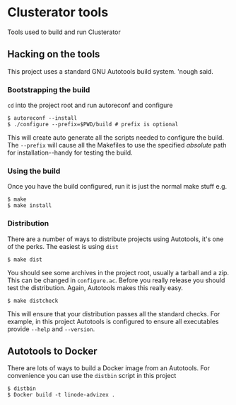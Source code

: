 # Clusterator tools

Tools used to build and run Clusterator

## Hacking on the tools

This project uses a standard GNU Autotools build system.  'nough said.

### Bootstrapping the build

`cd` into the project root and run autoreconf and configure

    $ autoreconf --install
    $ ./configure --prefix=$PWD/build # prefix is optional

This will create auto generate all the scripts needed to configure the build.  The `--prefix` will cause all the Makefiles to use the specified *absolute* path for installation--handy for testing the build.

### Using the build

Once you have the build configured, run it is just the normal make stuff e.g.

    $ make
    $ make install

### Distribution

There are a number of ways to distribute projects using Autotools, it's one of the perks.  The easiest is using `dist`

    $ make dist

You should see some archives in the project root, usually a tarball and a zip.  This can be changed in `configure.ac`. Before you really release you should test the distribution.  Again, Autotools makes this really easy.

    $ make distcheck

This will ensure that your distribution passes all the standard checks.  For example, in this project Autotools is configured to ensure all executables provide `--help` and `--version`.

## Autotools to Docker

There are lots of ways to build a Docker image from an Autotools.  For convenience you can use the `distbin` script in this project

    $ distbin
    $ Docker build -t linode-advizex .


